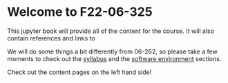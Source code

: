 # Welcome to F22-06-325

This jupyter book will provide all of the content for the course. It will also contain references and links to 

We will do some things a bit differently from 06-262, so please take a few moments to check out the [syllabus](syllabus.html) and the [software environment](software.html) sections. 

Check out the content pages on the left hand side!
